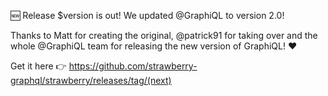 🆕 Release $version is out! We updated @GraphiQL to version 2.0!

Thanks to Matt for creating the original, @patrick91 for taking over and the whole @GraphiQL
team for releasing the new version of GraphiQL! ❤️

Get it here 👉 https://github.com/strawberry-graphql/strawberry/releases/tag/(next)
